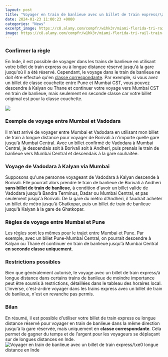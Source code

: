 ```yaml
---
layout: post
title: "Voyager en train de banlieue avec un billet de train express/\xe0 longue distance en Inde"
date: 2024-01-23 11:00:23 +0000
categories: "News"
excerpt_image: https://c8.alamy.com/compfr/w1hk3r/miami-florida-tri-rail-train-de-banlieue-transport-en-commun-gare-distributeur-de-billets-automatisation-fl091031097-w1hk3r.jpg
image: https://c8.alamy.com/compfr/w1hk3r/miami-florida-tri-rail-train-de-banlieue-transport-en-commun-gare-distributeur-de-billets-automatisation-fl091031097-w1hk3r.jpg
---
```


### Confirmer la règle
En Inde, il est possible de voyager dans les trains de banlieue en utilisant votre billet de train express ou à longue distance réservé jusqu'à la gare jusqu'où il a été réservé. Cependant, le voyage dans le train de banlieue ne doit être effectué qu'en [classe correspondante](https://thelivenews.github.io/2023-12-17-karl-marx-s-unexpected-stay-in-algeria/). 
Par exemple, si vous avez un billet de classe couchette entre Pune et Mumbai CST, vous pouvez descendre à Kalyan ou Thane et continuer votre voyage vers Mumbai CST en train de banlieue, mais seulement en seconde classe car votre billet origimal est pour la classe couchette.

![](https://c8.alamy.com/compfr/fdkhjc/une-paire-de-billets-de-train-voyage-aller-et-retour-fdkhjc.jpg)
### Exemple de voyage entre Mumbai et Vadodara 
Il m'est arrivé de voyager entre Mumbai et Vadodara en utilisant mon billet de train à longue distance pour voyager de Borivali à n'importe quelle gare jusqu'à Mumbai Central. Avec un billet confirmé de Vadodara à Mumbai Central, je descendais soit à Borivali soit à Andheri, puis prenais le train de banlieue vers Mumbai Central et descendais à la gare souhaitée.
### Voyage de Vadodara à Kalyan via Mumbai
Supposons qu'une personne voyageant de Vadodara à Kalyan descende à Borivali. Elle pourrait alors prendre le train de banlieue de Borivali à Andheri **sans billet de train de banlieue**, à condition d'avoir un billet valide de Vadodara jusqu'à Bandra Terminus, Dadar ou Mumbai Central, et pas seulement jusqu'à Borivali. 
De la gare du métro d'Andheri, il faudrait acheter un billet de métro jusqu'à Ghatkopar, puis un billet de train de banlieue jusqu'à Kalyan à la gare de Ghatkopar.
### Règles de voyage entre Mumbai et Pune
Les règles sont les mêmes pour le trajet entre Mumbai et Pune. Par exemple, avec un billet Pune-Mumbai Central, on pourrait descendre à Kalyan ou Thane et continuer en train de banlieue jusqu'à Mumbai Central **en seconde classe uniquement**.
### Restrictions possibles
Bien que généralement autorisé, le voyage avec un billet de train express/à longue distance dans certains trains de banlieue de moindre importance peut être soumis à restrictions, détaillées dans le tableau des horaires local. L'inverse, c'est-à-dire voyager dans les trains express avec un billet de train de banlieue, n'est en revanche pas permis.
### Bilan
En résumé, il est possible d'utiliser votre billet de train express ou longue distance réservé pour voyager en train de banlieue dans la même direction jusqu'à la gare réservée, mais uniquement en **classe correspondante**. Cela permet de gagner du temps et de l'argent pour les voyageurs se déplaçant sur de longues distances en Inde.
![Voyager en train de banlieue avec un billet de train express/\xe0 longue distance en Inde](https://c8.alamy.com/compfr/w1hk3r/miami-florida-tri-rail-train-de-banlieue-transport-en-commun-gare-distributeur-de-billets-automatisation-fl091031097-w1hk3r.jpg)